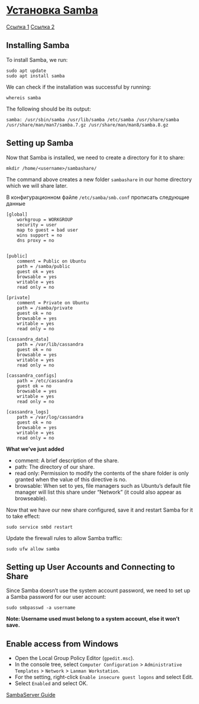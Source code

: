 [Установка Samba](https://ubuntu.com/tutorials/install-and-configure-samba)
===========================================================================

[Ссылка 1](https://1cloud.ru/help/network/nastroika-samba-v-lokalnoj-seti)
[Ссылка 2](http://www.howtogeek.com/howto/ubuntu/install-samba-server-on-ubuntu/)


Installing Samba
----------------

To install Samba, we run:

	sudo apt update
	sudo apt install samba

We can check if the installation was successful by running:

	whereis samba

The following should be its output:

	samba: /usr/sbin/samba /usr/lib/samba /etc/samba /usr/share/samba /usr/share/man/man7/samba.7.gz /usr/share/man/man8/samba.8.gz

Setting up Samba
----------------

Now that Samba is installed, we need to create a directory for it to share:

	mkdir /home/<username>/sambashare/

The command above creates a new folder `sambashare` in our home directory which we will share later.


В конфигурационном файле `/etc/samba/smb.conf` прописать следующие данные

    [global]
        workgroup = WORKGROUP
        security = user             
        map to guest = bad user     
        wins support = no           
        dns proxy = no


    [public]
	    comment = Public on Ubuntu
	    path = /samba/public
        guest ok = yes
        browsable = yes
        writable = yes
	    read only = no

    [private]
	    comment = Private on Ubuntu
	    path = /samba/private
        guest ok = no
        browsable = yes
        writable = yes
	    read only = no

    [cassandra_data]
        path = /var/lib/cassandra
        guest ok = no
        browsable = yes
        writable = yes
	    read only = no

    [cassandra_configs]
        path = /etc/cassandra
        guest ok = no
        browsable = yes
        writable = yes
	    read only = no

    [cassandra_logs]
        path = /var/log/cassandra
        guest ok = no
        browsable = yes
        writable = yes
	    read only = no



**What we’ve just added**

  - comment: A brief description of the share.
  - path: The directory of our share.
  - read only: Permission to modify the contents of the share folder is only granted when the value of this directive is no.
  - browsable: When set to yes, file managers such as Ubuntu’s default file manager will list this share under “Network” (it could also appear as browseable).

Now that we have our new share configured, save it and restart Samba for it to take effect:

	sudo service smbd restart

Update the firewall rules to allow Samba traffic:

	sudo ufw allow samba

Setting up User Accounts and Connecting to Share
------------------------------------------------

Since Samba doesn’t use the system account password, we need to set up a Samba password for our user account:

	sudo smbpasswd -a username

**Note: Username used must belong to a system account, else it won’t save.**


Enable access from Windows
--------------------------

- Open the Local Group Policy Editor (`gpedit.msc`).
- In the console tree, select `Computer Configuration` > `Administrative Templates` > `Network` > `Lanman Workstation`.
- For the setting, right-click `Enable insecure guest logons` and select Edit.
- Select `Enabled` and select OK.


[SambaServer Guide](https://help.ubuntu.com/community/Samba/SambaServerGuide)